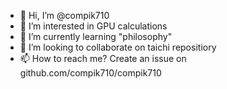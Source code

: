 - 👋 Hi, I’m @compik710
- 👀 I’m interested in GPU calculations
- 🌱 I’m currently learning "philosophy"
- 💞️ I’m looking to collaborate on taichi repositiory
- 📫 How to reach me? Create an issue on github.com/compik710/compik710

<!---
compik710/compik710 is a ✨ special ✨ repository because its `README.md` (this file) appears on your GitHub profile.
You can click the Preview link to take a look at your changes.
--->
